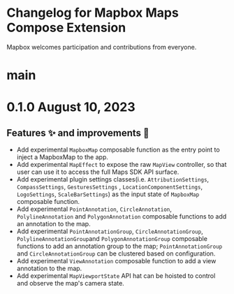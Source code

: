 # Changelog for Mapbox Maps Compose Extension

Mapbox welcomes participation and contributions from everyone.

# main

# 0.1.0 August 10, 2023
## Features ✨ and improvements 🏁
* Add experimental `MapboxMap` composable function as the entry point to inject a MapboxMap to the app.
* Add experimental `MapEffect` to expose the raw `MapView` controller, so that user can use it to access the full
  Maps SDK API surface.
* Add experimental plugin settings classes(i.e. `AttributionSettings`, `CompassSettings`, `GesturesSettings`
  , `LocationComponentSettings`, `LogoSettings`, `ScaleBarSettings`) as the input state
  of `MapboxMap` composable function.
* Add experimental `PointAnnotation`, `CircleAnnotation`, `PolylineAnnotation` and `PolygonAnnotation` composable
  functions to add an annotation to the map.
* Add experimental `PointAnnotationGroup`, `CircleAnnotationGroup`, `PolylineAnnotationGroup`and
  `PolygonAnnotationGroup` composable functions to add an annotation group to the
  map; `PointAnnotationGroup` and `CircleAnnotationGroup` can be clustered based on configuration.
* Add experimental `ViewAnnotation` composable function to add a view annotation to the map.
* Add experimental `MapViewportState` API hat can be hoisted to control and observe the map's camera state.
